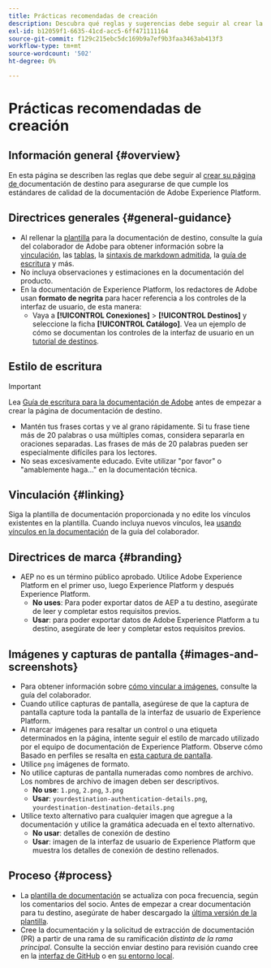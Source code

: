 ```yaml
---
title: Prácticas recomendadas de creación
description: Descubra qué reglas y sugerencias debe seguir al crear la página de documentación de destino para asegurarse de que cumple los estándares de calidad de la documentación de Adobe Experience Platform.
exl-id: b12059f1-6635-41cd-acc5-6ff471111164
source-git-commit: f129c215ebc5dc169b9a7ef9b3faa3463ab413f3
workflow-type: tm+mt
source-wordcount: '502'
ht-degree: 0%

---
```


# Prácticas recomendadas de creación

## Información general {#overview}

En esta página se describen las reglas que debe seguir al [crear su página de ](./documentation-instructions.md) documentación de destino para asegurarse de que cumple los estándares de calidad de la documentación de Adobe Experience Platform.

## Directrices generales {#general-guidance}

* Al rellenar la [plantilla](./self-service-template.md) para la documentación de destino, consulte la guía del colaborador de Adobe para obtener información sobre la [vinculación](https://experienceleague.adobe.com/docs/contributor/contributor-guide/writing-essentials/linking.html?lang=es), las [tablas](https://experienceleague.adobe.com/docs/contributor/contributor-guide/writing-essentials/markdown.html?lang=es#tables), la [sintaxis de markdown admitida](https://experienceleague.adobe.com/docs/contributor/contributor-guide/writing-essentials/markdown.html?lang=es), la [guía de escritura](https://experienceleague.adobe.com/docs/contributor/contributor-guide/writing-essentials/general-writing-guidance.html?lang=es) y más.
* No incluya observaciones y estimaciones en la documentación del producto.
* En la documentación de Experience Platform, los redactores de Adobe usan **formato de negrita** para hacer referencia a los controles de la interfaz de usuario, de esta manera:
   * Vaya a **[!UICONTROL Conexiones]** > **[!UICONTROL Destinos]** y seleccione la ficha **[!UICONTROL Catálogo]**. Vea un ejemplo de cómo se documentan los controles de la interfaz de usuario en un [tutorial de destinos](https://experienceleague.adobe.com/docs/experience-platform/destinations/ui/activate/activate-batch-profile-destinations.html?lang=es#select-destination).

## Estilo de escritura

>[!IMPORTANT]
>
>Lea [Guía de escritura para la documentación de Adobe](https://experienceleague.adobe.com/docs/contributor/contributor-guide/writing-essentials/general-writing-guidance.html?lang=es) antes de empezar a crear la página de documentación de destino.

* Mantén tus frases cortas y ve al grano rápidamente. Si tu frase tiene más de 20 palabras o usa múltiples comas, considera separarla en oraciones separadas. Las frases de más de 20 palabras pueden ser especialmente difíciles para los lectores.
* No seas excesivamente educado. Evite utilizar &quot;por favor&quot; o &quot;amablemente haga...&quot; en la documentación técnica.

## Vinculación {#linking}

Siga la plantilla de documentación proporcionada y no edite los vínculos existentes en la plantilla. Cuando incluya nuevos vínculos, lea [usando vínculos en la documentación](https://experienceleague.adobe.com/docs/contributor/contributor-guide/writing-essentials/linking.html?lang=es) de la guía del colaborador.

## Directrices de marca {#branding}

* AEP no es un término público aprobado. Utilice Adobe Experience Platform en el primer uso, luego Experience Platform y después Experience Platform.
   * **No uses**: Para poder exportar datos de AEP a tu destino, asegúrate de leer y completar estos requisitos previos.
   * **Usar**: para poder exportar datos de Adobe Experience Platform a tu destino, asegúrate de leer y completar estos requisitos previos.

## Imágenes y capturas de pantalla {#images-and-screenshots}

* Para obtener información sobre [cómo vincular a imágenes](https://experienceleague.adobe.com/docs/contributor/contributor-guide/writing-essentials/markdown.html?lang=es#images), consulte la guía del colaborador.
* Cuando utilice capturas de pantalla, asegúrese de que la captura de pantalla capture toda la pantalla de la interfaz de usuario de Experience Platform.
* Al marcar imágenes para resaltar un control o una etiqueta determinados en la página, intente seguir el estilo de marcado utilizado por el equipo de documentación de Experience Platform. Observe cómo Basado en perfiles se resalta en [esta captura de pantalla](/help/destinations/catalog/cloud-storage/amazon-s3.md#export-type-frequency).
* Utilice `png` imágenes de formato.
* No utilice capturas de pantalla numeradas como nombres de archivo. Los nombres de archivo de imagen deben ser descriptivos.
   * **No use**: `1.png`, `2.png`, `3.png`
   * **Usar**: `yourdestination-authentication-details.png`, `yourdestination-destination-details.png`
* Utilice texto alternativo para cualquier imagen que agregue a la documentación y utilice la gramática adecuada en el texto alternativo.
   * **No usar**: detalles de conexión de destino
   * **Usar**: imagen de la interfaz de usuario de Experience Platform que muestra los detalles de conexión de destino rellenados.

## Proceso {#process}

* La [plantilla de documentación](./self-service-template.md) se actualiza con poca frecuencia, según los comentarios del socio. Antes de empezar a crear documentación para tu destino, asegúrate de haber descargado la [última versión de la plantilla](../assets/docs-framework/yourdestination-template.zip).
* Cree la documentación y la solicitud de extracción de documentación (PR) a partir de una rama de su ramificación *distinta de la rama principal*. Consulte la sección enviar destino para revisión cuando cree en la [interfaz de GitHub](./use-github-interface-to-create-documentation.md#submit-review) o en [su entorno local](./work-in-local-environment.md#submit-review).

